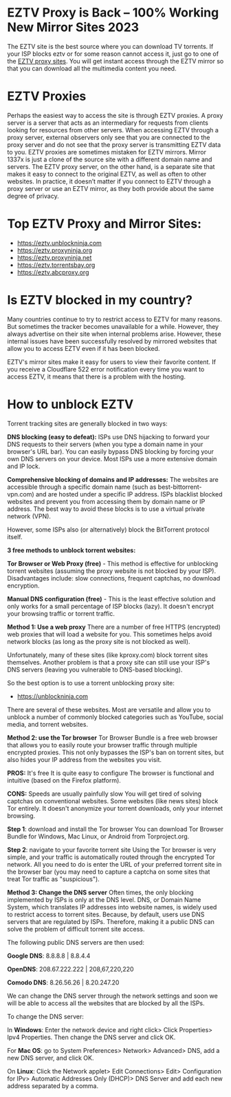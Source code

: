 # EZTV Proxy is Back – 100% Working New Mirror Sites 2023

The EZTV site is the best source where you can download TV torrents. If your ISP blocks eztv or for some reason cannot access it, just go to one of the [EZTV proxy sites](http://wesharebytes.com/eztv-proxy-list-unblocked-eztv-mirror-sites-2020/). You will get instant access through the EZTV mirror so that you can download all the multimedia content you need.

# EZTV Proxies

Perhaps the easiest way to access the site is through EZTV proxies. A proxy server is a server that acts as an intermediary for requests from clients looking for resources from other servers. When accessing EZTV through a proxy server, external observers only see that you are connected to the proxy server and do not see that the proxy server is transmitting EZTV data to you.
EZTV proxies are sometimes mistaken for EZTV mirrors. Mirror 1337x is just a clone of the source site with a different domain name and servers. The EZTV proxy server, on the other hand, is a separate site that makes it easy to connect to the original EZTV, as well as often to other websites.
In practice, it doesn’t matter if you connect to EZTV through a proxy server or use an EZTV mirror, as they both provide about the same degree of privacy.

# Top EZTV Proxy and Mirror Sites:

- https://eztv.unblockninja.com
- https://eztv.proxyninja.org
- https://eztv.proxyninja.net
- https://eztv.torrentsbay.org
- https://eztv.abcproxy.org


# Is EZTV blocked in my country?
Many countries continue to try to restrict access to EZTV for many reasons. But sometimes the tracker becomes unavailable for a while. However, they always advertise on their site when internal problems arise. However, these internal issues have been successfully resolved by mirrored websites that allow you to access EZTV even if it has been blocked.

EZTV's mirror sites make it easy for users to view their favorite content. If you receive a Cloudflare 522 error notification every time you want to access EZTV, it means that there is a problem with the hosting.


# How to unblock EZTV

Torrent tracking sites are generally blocked in two ways:

**DNS blocking (easy to defeat):**
ISPs use DNS hijacking to forward your DNS requests to their servers (when you type a domain name in your browser's URL bar). You can easily bypass DNS blocking by forcing your own DNS servers on your device. Most ISPs use a more extensive domain and IP lock.

**Comprehensive blocking of domains and IP addresses:**
The websites are accessible through a specific domain name (such as best-bittorrent-vpn.com) and are hosted under a specific IP address. ISPs blacklist blocked websites and prevent you from accessing them by domain name or IP address. The best way to avoid these blocks is to use a virtual private network (VPN).

However, some ISPs also (or alternatively) block the BitTorrent protocol itself.


**3 free methods to unblock torrent websites:**

**Tor Browser or Web Proxy (free)** - This method is effective for unblocking torrent websites (assuming the proxy website is not blocked by your ISP). Disadvantages include: slow connections, frequent captchas, no download encryption.

**Manual DNS configuration (free)** - This is the least effective solution and only works for a small percentage of ISP blocks (lazy). It doesn't encrypt your browsing traffic or torrent traffic.


**Method 1: Use a web proxy**
There are a number of free HTTPS (encrypted) web proxies that will load a website for you. This sometimes helps avoid network blocks (as long as the proxy site is not blocked as well).

Unfortunately, many of these sites (like kproxy.com) block torrent sites themselves. Another problem is that a proxy site can still use your ISP's DNS servers (leaving you vulnerable to DNS-based blocking).

So the best option is to use a torrent unblocking proxy site:

- https://unblockninja.com

There are several of these websites. Most are versatile and allow you to unblock a number of commonly blocked categories such as YouTube, social media, and torrent websites.


**Method 2: use the Tor browser**
Tor Browser Bundle is a free web browser that allows you to easily route your browser traffic through multiple encrypted proxies. This not only bypasses the ISP's ban on torrent sites, but also hides your IP address from the websites you visit.

**PROS:**
It's free
It is quite easy to configure
The browser is functional and intuitive (based on the Firefox platform).

**CONS:**
Speeds are usually painfully slow
You will get tired of solving captchas on conventional websites. Some websites (like news sites) block Tor entirely.
It doesn't anonymize your torrent downloads, only your internet browsing.

**Step 1**: download and install the Tor browser
You can download Tor Browser Bundle for Windows, Mac Linux, or Android from Torproject.org.

**Step 2**: navigate to your favorite torrent site
Using the Tor browser is very simple, and your traffic is automatically routed through the encrypted Tor network. All you need to do is enter the URL of your preferred torrent site in the browser bar (you may need to capture a captcha on some sites that treat Tor traffic as "suspicious").


**Method 3: Change the DNS server**
Often times, the only blocking implemented by ISPs is only at the DNS level. DNS, or Domain Name System, which translates IP addresses into website names, is widely used to restrict access to torrent sites. Because, by default, users use DNS servers that are regulated by ISPs. Therefore, making it a public DNS can solve the problem of difficult torrent site access.

The following public DNS servers are then used:

**Google DNS**: 8.8.8.8 | 8.8.4.4

**OpenDNS**: 208.67.222.222 | 208,67,220,220

**Comodo DNS**: 8.26.56.26 | 8.20.247.20

We can change the DNS server through the network settings and soon we will be able to access all the websites that are blocked by all the ISPs.

To change the DNS server:

In **Windows**: Enter the network device and right click> Click Properties> Ipv4 Properties. Then change the DNS server and click OK.

For **Mac OS**: go to System Preferences> Network> Advanced> DNS, add a new DNS server, and click OK.

On **Linux**: Click the Network applet> Edit Connections> Edit> Configuration for IPv> Automatic Addresses Only (DHCP)> DNS Server and add each new address separated by a comma.
